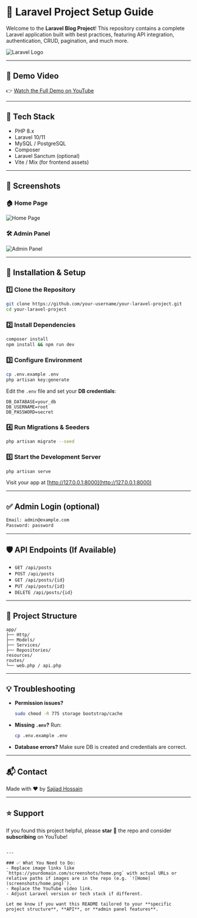 # 🚀 Laravel Project Setup Guide

Welcome to the **Laravel Blog Project**! This repository contains a complete Laravel application built with best practices, featuring API integration, authentication, CRUD, pagination, and much more.

![Laravel Logo](https://laravel.com/img/logomark.min.svg)

---

## 🎥 Demo Video

👉 [Watch the Full Demo on YouTube](https://www.youtube.com/watch?v=your-video-id)

---

## 🧰 Tech Stack

- PHP 8.x
- Laravel 10/11
- MySQL / PostgreSQL
- Composer
- Laravel Sanctum (optional)
- Vite / Mix (for frontend assets)

---

## 📸 Screenshots

### 🏠 Home Page
![Home Page](https://yourdomain.com/screenshots/home.png)

### 🛠️ Admin Panel
![Admin Panel](https://yourdomain.com/screenshots/admin.png)

---

## 🚦 Installation & Setup

### 1️⃣ Clone the Repository

```bash
git clone https://github.com/your-username/your-laravel-project.git
cd your-laravel-project
````

### 2️⃣ Install Dependencies

```bash
composer install
npm install && npm run dev
```

### 3️⃣ Configure Environment

```bash
cp .env.example .env
php artisan key:generate
```

Edit the `.env` file and set your **DB credentials**:

```env
DB_DATABASE=your_db
DB_USERNAME=root
DB_PASSWORD=secret
```

### 4️⃣ Run Migrations & Seeders

```bash
php artisan migrate --seed
```

### 5️⃣ Start the Development Server

```bash
php artisan serve
```

Visit your app at [http://127.0.0.1:8000](http://127.0.0.1:8000)

---

## ✅ Admin Login (optional)

```txt
Email: admin@example.com
Password: password
```

---

## 🛡️ API Endpoints (If Available)

* `GET /api/posts`
* `POST /api/posts`
* `GET /api/posts/{id}`
* `PUT /api/posts/{id}`
* `DELETE /api/posts/{id}`

---

## 📂 Project Structure

```
app/
├── Http/
├── Models/
├── Services/
├── Repositories/
resources/
routes/
└── web.php / api.php
```

---

## 💡 Troubleshooting

* **Permission issues?**

  ```bash
  sudo chmod -R 775 storage bootstrap/cache
  ```

* **Missing `.env`?**
  Run:

  ```bash
  cp .env.example .env
  ```

* **Database errors?**
  Make sure DB is created and credentials are correct.

---

## 📬 Contact

Made with ❤️ by [Sajjad Hossain](https://github.com/your-username)

---

## ⭐ Support

If you found this project helpful, please **star** 🌟 the repo and consider **subscribing** on YouTube!

```

---

### ✅ What You Need to Do:
- Replace image links like `https://yourdomain.com/screenshots/home.png` with actual URLs or relative paths if images are in the repo (e.g. `![Home](screenshots/home.png)`).
- Replace the YouTube video link.
- Adjust Laravel version or tech stack if different.

Let me know if you want this README tailored to your **specific project structure**, **API**, or **admin panel features**.
```
